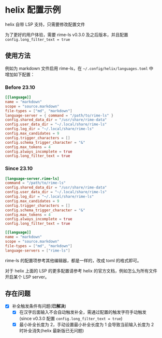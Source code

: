 # helix 配置示例

helix 自带 LSP 支持，只需要修改配置文件

为了更好的用户体验，需要 rime-ls v0.3.0 及之后版本，并且配置 `config.long_filter_text = true`

## 使用方法

例如为 markdown 文件启用 rime-ls，在 `~/.config/helix/languages.toml` 中增加如下配置：

### Before 23.10

```toml
[[language]]
name = "markdown"
scope = "source.markdown"
file-types = ["md", "markdown"]
language-server = { command = "/path/to/rime-ls" }
config.shared_data_dir = "/usr/share/rime-data"
config.user_data_dir = "~/.local/share/rime-ls"
config.log_dir = "~/.local/share/rime-ls"
config.max_candidates = 9
config.trigger_characters = []
config.schema_trigger_character = "&"
config.max_tokens = 4
config.always_incomplete = true
config.long_filter_text = true
```

### Since 23.10

```toml
[language-server.rime-ls]
command = "/path/to/rime-ls"
config.shared_data_dir = "/usr/share/rime-data"
config.user_data_dir = "~/.local/share/rime-ls"
config.log_dir = "~/.local/share/rime-ls"
config.max_candidates = 9
config.trigger_characters = []
config.schema_trigger_character = "&"
config.max_tokens = 4
config.always_incomplete = true
config.long_filter_text = true

[[language]]
name = "markdown"
scope = "source.markdown"
file-types = ["md", "markdown"]
language-servers = ["rime-ls"]
```

rime-ls 的配置项参考其他编辑器，都是一样的，改成 toml 的格式即可。

对于 helix 上面的 LSP 的更多配置请参考 helix 的官方文档，例如怎么为所有文件开启某个 LSP server。

## 存在问题

- [x] 补全触发条件有问题(**已解决**)
  - [x] 在汉字后面输入不会自动触发补全，需通过配置的触发字符手动触发(since v0.3.0 配置 `config.long_filter_text = true`)
  - [x] 最小补全长度为 2，手动设置最小补全长度为 1 会导致当前输入长度为 2 时补全消失(helix 最新版已无问题)
